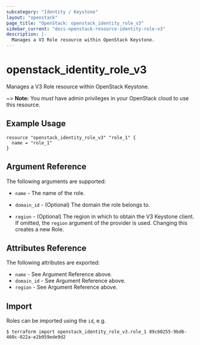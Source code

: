 ```yaml
---
subcategory: "Identity / Keystone"
layout: "openstack"
page_title: "OpenStack: openstack_identity_role_v3"
sidebar_current: "docs-openstack-resource-identity-role-v3"
description: |-
  Manages a V3 Role resource within OpenStack Keystone.
---
```


# openstack\_identity\_role\_v3

Manages a V3 Role resource within OpenStack Keystone.

~> **Note:** You _must_ have admin privileges in your OpenStack cloud to use
this resource.

## Example Usage

```hcl
resource "openstack_identity_role_v3" "role_1" {
  name = "role_1"
}
```

## Argument Reference

The following arguments are supported:

* `name` - The name of the role.

* `domain_id` - (Optional) The domain the role belongs to.

* `region` - (Optional) The region in which to obtain the V3 Keystone client.
    If omitted, the `region` argument of the provider is used. Changing this
    creates a new Role.

## Attributes Reference

The following attributes are exported:

* `name` - See Argument Reference above.
* `domain_id` - See Argument Reference above.
* `region` - See Argument Reference above.

## Import

Roles can be imported using the `id`, e.g.

```
$ terraform import openstack_identity_role_v3.role_1 89c60255-9bd6-460c-822a-e2b959ede9d2
```
